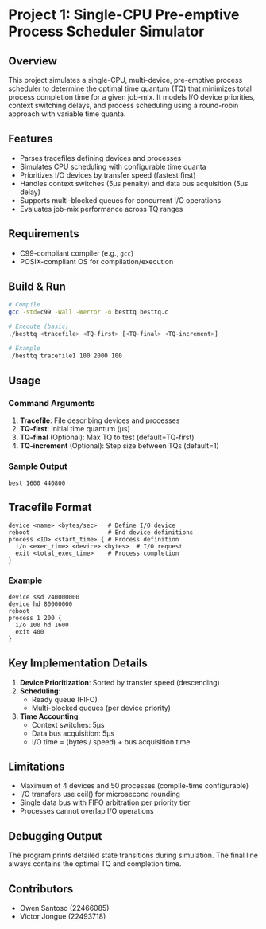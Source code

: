 # Project 1: Single-CPU Pre-emptive Process Scheduler Simulator

## Overview
This project simulates a single-CPU, multi-device, pre-emptive process scheduler to determine the optimal time quantum (TQ) that minimizes total process completion time for a given job-mix. It models I/O device priorities, context switching delays, and process scheduling using a round-robin approach with variable time quanta.

## Features
- Parses tracefiles defining devices and processes
- Simulates CPU scheduling with configurable time quanta
- Prioritizes I/O devices by transfer speed (fastest first)
- Handles context switches (5μs penalty) and data bus acquisition (5μs delay)
- Supports multi-blocked queues for concurrent I/O operations
- Evaluates job-mix performance across TQ ranges

## Requirements
- C99-compliant compiler (e.g., `gcc`)
- POSIX-compliant OS for compilation/execution

## Build & Run
```bash
# Compile
gcc -std=c99 -Wall -Werror -o besttq besttq.c

# Execute (basic)
./besttq <tracefile> <TQ-first> [<TQ-final> <TQ-increment>]

# Example
./besttq tracefile1 100 2000 100
```

## Usage
### Command Arguments
1. **Tracefile**: File describing devices and processes
2. **TQ-first**: Initial time quantum (μs)
3. **TQ-final** (Optional): Max TQ to test (default=TQ-first)
4. **TQ-increment** (Optional): Step size between TQs (default=1)

### Sample Output
```
best 1600 440800
```

## Tracefile Format
```
device <name> <bytes/sec>   # Define I/O device
reboot                      # End device definitions
process <ID> <start_time> { # Process definition
  i/o <exec_time> <device> <bytes>  # I/O request
  exit <total_exec_time>    # Process completion
}
```

### Example
```
device ssd 240000000
device hd 80000000
reboot
process 1 200 {
  i/o 100 hd 1600
  exit 400
}
```

## Key Implementation Details
1. **Device Prioritization**: Sorted by transfer speed (descending)
2. **Scheduling**:
   - Ready queue (FIFO)
   - Multi-blocked queues (per device priority)
3. **Time Accounting**:
   - Context switches: 5μs
   - Data bus acquisition: 5μs
   - I/O time = (bytes / speed) + bus acquisition time

## Limitations
- Maximum of 4 devices and 50 processes (compile-time configurable)
- I/O transfers use ceil() for microsecond rounding
- Single data bus with FIFO arbitration per priority tier
- Processes cannot overlap I/O operations

## Debugging Output
The program prints detailed state transitions during simulation. The final line always contains the optimal TQ and completion time.

## Contributors
- Owen Santoso (22466085)
- Victor Jongue (22493718)
